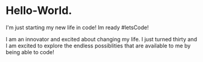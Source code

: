 # Hello-World.
I'm just starting my new life  in code! Im ready #letsCode! 

I am an innovator and excited about changing my life. I just turned thirty and I am excited to explore the endless possiblities that are available to me by being able to code! 
